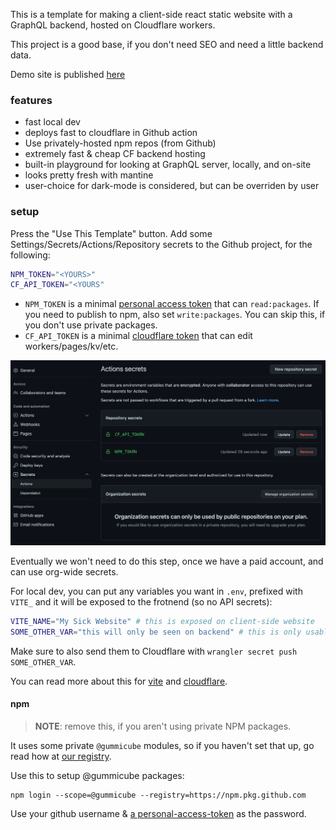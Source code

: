 This is a template for making a client-side react static website with a GraphQL backend, hosted on Cloudflare workers.

This project is a good base, if you don't need SEO and need a little backend data.

Demo site is published [here](https://template-vite-cf.gummicube.workers.dev)

### features

- fast local dev
- deploys fast to cloudflare in Github action
- Use privately-hosted npm repos (from Github)
- extremely fast & cheap CF backend hosting
- built-in playground for looking at GraphQL server, locally, and on-site
- looks pretty fresh with mantine
- user-choice for dark-mode is considered, but can be overriden by user

### setup

Press the "Use This Template" button. Add some Settings/Secrets/Actions/Repository secrets to the Github project, for the following:

```sh
NPM_TOKEN="<YOURS>"
CF_API_TOKEN="<YOURS"
```

- `NPM_TOKEN` is a minimal [personal access token](https://github.com/settings/tokens) that can `read:packages`. If you need to publish to npm, also set `write:packages`. You can skip this, if you don't use private packages.
- `CF_API_TOKEN` is a minimal [cloudflare token](https://dash.cloudflare.com/profile/api-tokens) that can edit workers/pages/kv/etc.

![secrets screenshot](public/screenshot.png)

Eventually we won't need to do this step, once we have a paid account, and can use org-wide secrets.

For local dev, you can put any variables you want in `.env`, prefixed with `VITE_` and it will be exposed to the frotnend (so no API secrets):

```sh
VITE_NAME="My Sick Website" # this is exposed on client-side website
SOME_OTHER_VAR="this will only be seen on backend" # this is only usable on server-side
```

Make sure to also send them to Cloudflare with `wrangler secret push SOME_OTHER_VAR`.

You can read more about this for [vite](https://vitejs.dev/guide/env-and-mode.html#env-variables) and [cloudflare](https://developers.cloudflare.com/workers/platform/environment-variables/).

#### npm

> **NOTE**: remove this, if you aren't using private NPM packages.

It uses some private `@gummicube` modules, so if you haven't set that up, go read how at [our registry](https://github.com/orgs/Gummicube/packages).

Use this to setup @gummicube packages:

```
npm login --scope=@gummicube --registry=https://npm.pkg.github.com
```

Use your github username & [a personal-access-token](https://github.com/settings/tokens) as the password.
